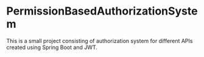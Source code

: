 # PermissionBasedAuthorizationSystem
This is a small project consisting of authorization system for different APIs created using Spring Boot and JWT.

